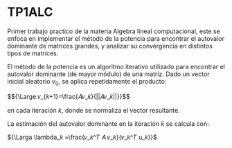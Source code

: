 # TP1ALC

Primer trabajo practico de la materia Algebra lineal computacional, este se enfoca en implementar el método de la potencia para encontrar el autovalor dominante de matrices grandes, y analizar su convergencia en distintos tipos de matrices.

El método de la potencia es un algoritmo iterativo utilizado para encontrar el autovalor dominante (de mayor módulo) de una matriz. Dado un vector inicial aleatorio $v_0$, se aplica repetidamente el producto:

$${\Large 𝑣_{𝑘+1}=\frac{𝐴𝑣_𝑘}{\||𝐴𝑣_𝑘||\}}$$

en cada iteración $k$, donde se normaliza el vector resultante.

La estimación del autovalor dominante en la iteración $k$ se calcula con:

${\Larga \lambda_𝑘 =\frac{𝑣_𝑘^𝑇 𝐴 𝑣_𝑘}{𝑣_𝑘^𝑇 u_𝑘}}$
​
 
​

 
​
